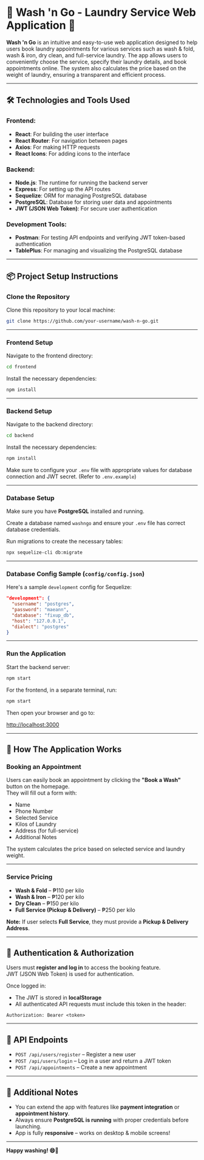 # 🧺 Wash 'n Go - Laundry Service Web Application 🚗

**Wash 'n Go** is an intuitive and easy-to-use web application designed to help users book laundry appointments for various services such as wash & fold, wash & iron, dry clean, and full-service laundry. The app allows users to conveniently choose the service, specify their laundry details, and book appointments online. The system also calculates the price based on the weight of laundry, ensuring a transparent and efficient process.

---

## 🛠️ Technologies and Tools Used

### Frontend:
- **React**: For building the user interface  
- **React Router**: For navigation between pages  
- **Axios**: For making HTTP requests  
- **React Icons**: For adding icons to the interface  

### Backend:
- **Node.js**: The runtime for running the backend server  
- **Express**: For setting up the API routes  
- **Sequelize**: ORM for managing PostgreSQL database  
- **PostgreSQL**: Database for storing user data and appointments  
- **JWT (JSON Web Token)**: For secure user authentication  

### Development Tools:
- **Postman**: For testing API endpoints and verifying JWT token-based authentication  
- **TablePlus**: For managing and visualizing the PostgreSQL database  

---

## 📦 Project Setup Instructions

### Clone the Repository
Clone this repository to your local machine:

```bash
git clone https://github.com/your-username/wash-n-go.git
```

---

### Frontend Setup

Navigate to the frontend directory:

```bash
cd frontend
```

Install the necessary dependencies:

```bash
npm install
```

---

### Backend Setup

Navigate to the backend directory:

```bash
cd backend
```

Install the necessary dependencies:

```bash
npm install
```

Make sure to configure your `.env` file with appropriate values for database connection and JWT secret. (Refer to `.env.example`)

---

### Database Setup

Make sure you have **PostgreSQL** installed and running.

Create a database named `washngo` and ensure your `.env` file has correct database credentials.

Run migrations to create the necessary tables:

```bash
npx sequelize-cli db:migrate
```

---

### Database Config Sample (`config/config.json`)

Here's a sample `development` config for Sequelize:

```json
"development": {
  "username": "postgres",
  "password": "maeann",
  "database": "fixup_db",
  "host": "127.0.0.1",
  "dialect": "postgres"
}
```

---

### Run the Application

Start the backend server:

```bash
npm start
```

For the frontend, in a separate terminal, run:

```bash
npm start
```

Then open your browser and go to:

[http://localhost:3000](http://localhost:3000)

---

## 🔧 How The Application Works

### Booking an Appointment

Users can easily book an appointment by clicking the **"Book a Wash"** button on the homepage.  
They will fill out a form with:
- Name
- Phone Number
- Selected Service
- Kilos of Laundry
- Address (for full-service)
- Additional Notes

The system calculates the price based on selected service and laundry weight.

---

### Service Pricing

- **Wash & Fold** – ₱110 per kilo  
- **Wash & Iron** – ₱120 per kilo  
- **Dry Clean** – ₱150 per kilo  
- **Full Service (Pickup & Delivery)** – ₱250 per kilo  

**Note:** If user selects **Full Service**, they must provide a **Pickup & Delivery Address**.

---

## 🔐 Authentication & Authorization

Users must **register and log in** to access the booking feature.  
JWT (JSON Web Token) is used for authentication.

Once logged in:
- The JWT is stored in **localStorage**
- All authenticated API requests must include this token in the header:

```
Authorization: Bearer <token>
```

---

## 📡 API Endpoints

- `POST /api/users/register` – Register a new user  
- `POST /api/users/login` – Log in a user and return a JWT token  
- `POST /api/appointments` – Create a new appointment  

---

## 📝 Additional Notes

- You can extend the app with features like **payment integration** or **appointment history**.
- Always ensure **PostgreSQL is running** with proper credentials before launching.
- App is fully **responsive** – works on desktop & mobile screens!

---

**Happy washing! 😄🧺**
